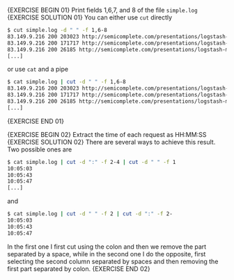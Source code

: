 {EXERCISE BEGIN 01}
Print fields 1,6,7, and 8 of the file `simple.log`
{EXERCISE SOLUTION 01}
You can either use `cut` directly

``` sh
$ cut simple.log -d " " -f 1,6-8
83.149.9.216 200 203023 http://semicomplete.com/presentations/logstash-monitorama-2013/
83.149.9.216 200 171717 http://semicomplete.com/presentations/logstash-monitorama-2013/
83.149.9.216 200 26185 http://semicomplete.com/presentations/logstash-monitorama-2013/
[...]
```

or use `cat` and a pipe

``` sh
$ cat simple.log | cut -d " " -f 1,6-8
83.149.9.216 200 203023 http://semicomplete.com/presentations/logstash-monitorama-2013/
83.149.9.216 200 171717 http://semicomplete.com/presentations/logstash-monitorama-2013/
83.149.9.216 200 26185 http://semicomplete.com/presentations/logstash-monitorama-2013/
[...]
```
{EXERCISE END 01}

{EXERCISE BEGIN 02}
Extract the time of each request as HH:MM:SS
{EXERCISE SOLUTION 02}
There are several ways to achieve this result. Two possible ones are

``` sh
$ cat simple.log | cut -d ":" -f 2-4 | cut -d " " -f 1
10:05:03
10:05:43
10:05:47
[...]
```

and

``` sh
$ cat simple.log | cut -d " " -f 2 | cut -d ":" -f 2-
10:05:03
10:05:43
10:05:47
```

In the first one I first cut using the colon and then we remove the part separated by a space, while in the second one I do the opposite, first selecting the second column separated by spaces and then removing the first part separated by colon.
{EXERCISE END 02}